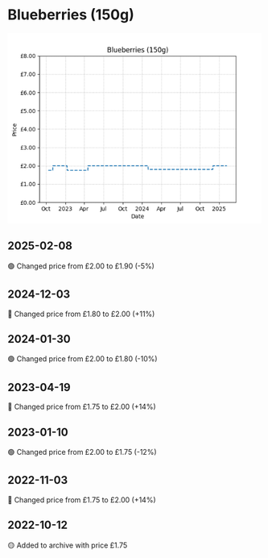 # Blueberries (150g)
![](charts/product-53687011.png)
## 2025-02-08
🟢 Changed price from £2.00 to £1.90 (-5%)
## 2024-12-03
🔴 Changed price from £1.80 to £2.00 (+11%)
## 2024-01-30
🟢 Changed price from £2.00 to £1.80 (-10%)
## 2023-04-19
🔴 Changed price from £1.75 to £2.00 (+14%)
## 2023-01-10
🟢 Changed price from £2.00 to £1.75 (-12%)
## 2022-11-03
🔴 Changed price from £1.75 to £2.00 (+14%)
## 2022-10-12
🟡 Added to archive with price £1.75